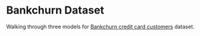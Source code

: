 # Bankchurn Dataset

Walking through three models for [Bankchurn credit card customers](https://www.kaggle.com/sakshigoyal7/credit-card-customers) dataset.
